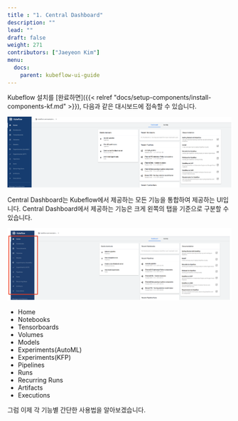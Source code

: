```yaml
---
title : "1. Central Dashboard"
description: ""
lead: ""
draft: false
weight: 271
contributors: ["Jaeyeon Kim"]
menu:
  docs:
    parent: kubeflow-ui-guide
---
```


Kubeflow 설치를 [완료하면]({{< relref "docs/setup-components/install-components-kf.md" >}}), 다음과 같은 대시보드에 접속할 수 있습니다.

<p align="center">
  <img src="/images/docs/setup/after-login.png" title="after-login"/>
</p>

Central Dashboard는 Kubeflow에서 제공하는 모든 기능을 통합하여 제공하는 UI입니다. Central Dashboard에서 제공하는 기능은 크게 왼쪽의 탭을 기준으로 구분할 수 있습니다.

<p align="center">
  <img src="/images/docs/kubeflow-dashboard-guide/left-tabs.png" title="left-tabs"/>
</p>

- Home
- Notebooks
- Tensorboards
- Volumes
- Models
- Experiments(AutoML)
- Experiments(KFP)
- Pipelines
- Runs
- Recurring Runs
- Artifacts
- Executions

그럼 이제 각 기능별 간단한 사용법을 알아보겠습니다.
